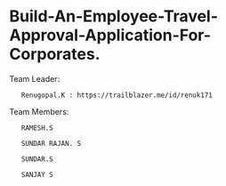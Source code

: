 # Build-An-Employee-Travel-Approval-Application-For-Corporates.

Team Leader:
   
       Renugopal.K : https://trailblazer.me/id/renuk171

Team Members:

       RAMESH.S 

       SUNDAR RAJAN. S

       SUNDAR.S

       SANJAY S
      

